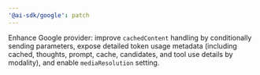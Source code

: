 ```yaml
---
'@ai-sdk/google': patch
---
```


Enhance Google provider: improve `cachedContent` handling by conditionally sending parameters, expose detailed token usage metadata (including cached, thoughts, prompt, cache, candidates, and tool use details by modality), and enable `mediaResolution` setting.
